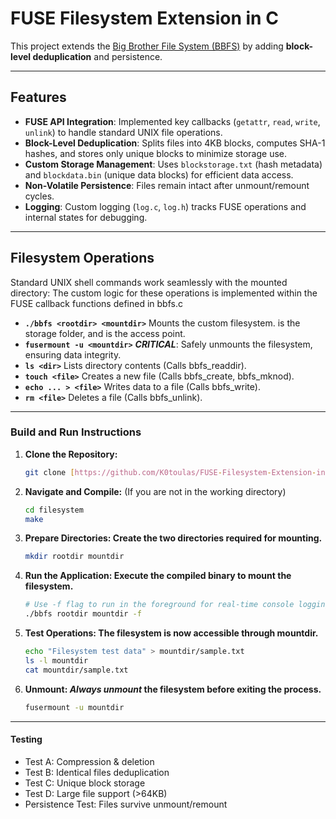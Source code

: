 # FUSE Filesystem Extension in C

This project extends the [Big Brother File System (BBFS)](https://github.com/jpf/fuse-tutorial) by adding **block-level deduplication** and persistence.

---

##  Features
- **FUSE API Integration**: Implemented key callbacks (`getattr`, `read`, `write`, `unlink`) to handle standard UNIX file operations.
- **Block-Level Deduplication**: Splits files into 4KB blocks, computes SHA-1 hashes, and stores only unique blocks to minimize storage use.
- **Custom Storage Management**: Uses `blockstorage.txt` (hash metadata) and `blockdata.bin` (unique data blocks) for efficient data access.
- **Non-Volatile Persistence**: Files remain intact after unmount/remount cycles.
- **Logging**: Custom logging (`log.c`, `log.h`) tracks FUSE operations and internal states for debugging.

---

##  Filesystem Operations
Standard UNIX shell commands work seamlessly with the mounted directory:
The custom logic for these operations is implemented within the FUSE callback functions defined in bbfs.c
	
  * **`./bbfs <rootdir> <mountdir>`**	Mounts the custom filesystem. <rootdir> is the storage folder, and <mountdir> is the access point.
  * **`fusermount -u <mountdir>`**	***CRITICAL***: Safely unmounts the filesystem, ensuring data integrity.
  * **`ls <dir>`**	Lists directory contents (Calls bbfs_readdir).
  * **`touch <file>`**	Creates a new file (Calls bbfs_create, bbfs_mknod).
  * **`echo ... > <file>`**	  Writes data to a file (Calls bbfs_write).
  * **`rm <file>`**	 Deletes a file (Calls bbfs_unlink).

  ---
  ### Build and Run Instructions

1.  **Clone the Repository:**
    ```bash
    git clone [https://github.com/K0toulas/FUSE-Filesystem-Extension-in-C]
    ```
2.  **Navigate and Compile:** (If you are not in the working directory)
    ```bash
    cd filesystem
    make
    ```
3.  **Prepare Directories: Create the two directories required for mounting.**
    ```bash
    mkdir rootdir mountdir
     ```
4. **Run the Application: Execute the compiled binary to mount the filesystem.**
	```bash
 	# Use -f flag to run in the foreground for real-time console logging
	./bbfs rootdir mountdir -f

5. **Test Operations: The filesystem is now accessible through mountdir.**
	```bash
	echo "Filesystem test data" > mountdir/sample.txt
	ls -l mountdir
	cat mountdir/sample.txt

6. **Unmount: ***Always unmount*** the filesystem before exiting the process.**
	```bash
 	fusermount -u mountdir
---
#### Testing 
* Test A: Compression & deletion
* Test B: Identical files deduplication
* Test C: Unique block storage
* Test D: Large file support (>64KB)
* Persistence Test: Files survive unmount/remount




